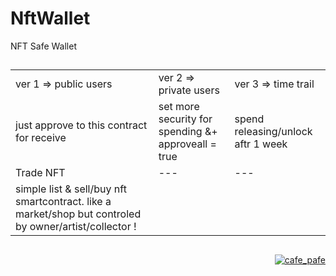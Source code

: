 # NftWallet
NFT Safe Wallet

##

<table>
  <tr>
    <td>
    ver 1 => public users
    </td>
    <td>
    ver 2 => private users
    </td>
    <td>
    ver 3 => time trail
    </td>
  </tr>
  <tr>
    <td>just approve to this contract for receive</td>
    <td>set more security for spending &+ approveall = true</td>
    <td>spend releasing/unlock aftr 1 week</td>
  </tr>
  
  <tr>
    <td>
    Trade NFT
    </td>
    <td>
    ---
    </td>
    <td>
    ---
    </td>
  </tr>
  <tr>
    <td>simple list & sell/buy nft smartcontract. like a market/shop but controled by owner/artist/collector !</td>
    <td></td>
    <td></td>
  </tr>
</table>
  

##

<p align="right">
  <a href="https://github.com/mosi-sol/NftWallet" target="blank">
  <img src="https://img.shields.io/badge/NFT%20Safe-Wallet-blue?style=flat" alt="cafe_pafe" /></a>  
</p>
